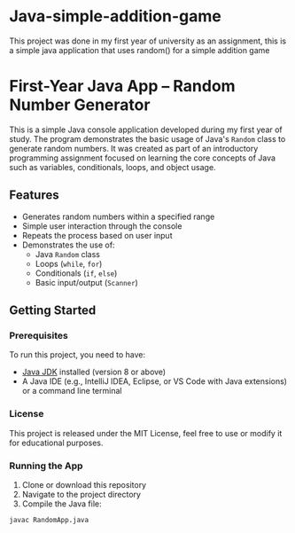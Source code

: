 # Java-simple-addition-game
This project was done in my first year of university as an assignment, this is a simple java application that uses random() for a simple addition game
# First-Year Java App – Random Number Generator

This is a simple Java console application developed during my first year of study. The program demonstrates the basic usage of Java's `Random` class to generate random numbers. It was created as part of an introductory programming assignment focused on learning the core concepts of Java such as variables, conditionals, loops, and object usage.

## Features

- Generates random numbers within a specified range
- Simple user interaction through the console
- Repeats the process based on user input
- Demonstrates the use of:
  - Java `Random` class
  - Loops (`while`, `for`)
  - Conditionals (`if`, `else`)
  - Basic input/output (`Scanner`)

## Getting Started

### Prerequisites

To run this project, you need to have:

- [Java JDK](https://www.oracle.com/java/technologies/javase-downloads.html) installed (version 8 or above)
- A Java IDE (e.g., IntelliJ IDEA, Eclipse, or VS Code with Java extensions) or a command line terminal

### License
This project is released under the MIT License, feel free to use or modify it for educational purposes.



### Running the App

1. Clone or download this repository
2. Navigate to the project directory
3. Compile the Java file:

```bash
javac RandomApp.java



